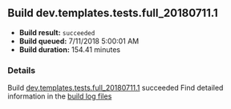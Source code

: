 ## Build dev.templates.tests.full_20180711.1
- **Build result:** `succeeded`
- **Build queued:** 7/11/2018 5:00:01 AM
- **Build duration:** 154.41 minutes
### Details
Build [dev.templates.tests.full_20180711.1](https://winappstudio.visualstudio.com/web/build.aspx?pcguid=a4ef43be-68ce-4195-a619-079b4d9834c2&builduri=vstfs%3a%2f%2f%2fBuild%2fBuild%2f25998) succeeded
Find detailed information in the [build log files](https://uwpctdiags.blob.core.windows.net/buildlogs/dev.templates.tests.full_20180711.1_logs.zip)
